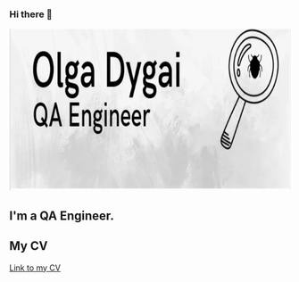 ### Hi there 👋

<div id="header" align="center">
  <img src="https://github.com/olgadygai/olgadygai/blob/main/Logo/Logo%20OD.png" width="800" height="290"/>
</div>

## I'm a QA Engineer.

## My CV
[Link to my CV](https://drive.google.com/file/d/1sojBSg1_WZAmQba8c783TCTDg5xnGH_x/view?usp=sharing)
